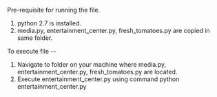 Pre-requisite for running the file.
1) python 2.7 is installed.
2) media.py, entertainment_center.py, fresh_tomatoes.py are copied in same folder.

To execute file --
1) Navigate to folder on your machine where media.py, entertainment_center.py, fresh_tomatoes.py
are located.
2) Execute entertainment_center.py using command
        python entertainment_center.py